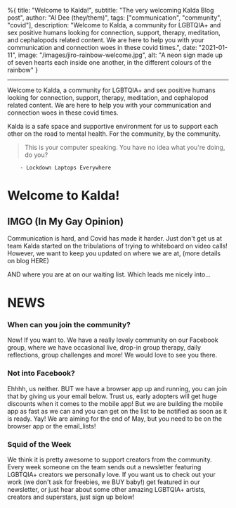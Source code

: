 %{
title: "Welcome to Kalda!",
subtitle: "The very welcoming Kalda Blog post",
author: "Al Dee (they/them)",
tags: ["communication", "community", "covid"],
description: "Welcome to Kalda, a community for LGBTQIA+ and sex positive humans looking for connection, support, therapy, meditation, and cephalopods related content. We are here to help you with your communication and connection woes in these covid times.",
date: "2021-01-11",
image: "/images/jiro-rainbow-welcome.jpg",
alt: "A neon sign made up of seven hearts each inside one another, in the different colours of the rainbow"
}

---

Welcome to Kalda, a community for LGBTQIA+ and sex positive humans looking for connection, support, therapy, meditation, and cephalopod related content. We are here to help you with your communication and connection woes in these covid times.

Kalda is a safe space and supportive environment for us to support each other on the road to mental health. For the community, by the community.

> This is your computer speaking. You have no idea what you're doing, do you?

    	- Lockdown Laptops Everywhere

# Welcome to Kalda!

## IMGO (In My Gay Opinion)

Communication is hard, and Covid has made it harder. Just don't get us at team Kalda started on the tribulations of trying to whiteboard on video calls! However, we want to keep you updated on where we are at, (more details on blog HERE)

AND where you are at on our waiting list. Which leads me nicely into...

# NEWS

### When can you join the community?

Now! If you want to. We have a really lovely community on our Facebook group, where we have occasional live, drop-in group therapy, daily reflections, group challenges and more! We would love to see you there.

### Not into Facebook?

Ehhhh, us neither. BUT we have a browser app up and running, you can join that by giving us your email below. Trust us, early adopters will get huge discounts when it comes to the mobile app! But we are building the mobile app as fast as we can and you can get on the list to be notified as soon as it is ready. Yay! We are aiming for the end of May, but you need to be on the browser app or the email_lists!

### Squid of the Week

We think it is pretty awesome to support creators from the community. Every week someone on the team sends out a newsletter featuring LGBTQIA+ creators we personally love. If you want us to check out your work (we don't ask for freebies, we BUY baby!) get featured in our newsletter, or just hear about some other amazing LGBTQIA+ artists, creators and superstars, just sign up below!
